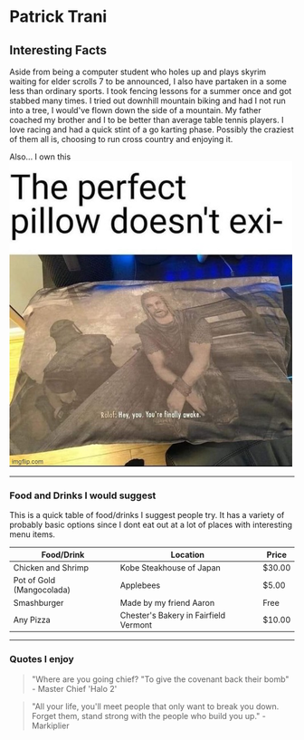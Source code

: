 # Patrick Trani

## Interesting Facts

Aside from being a computer student who holes up and plays skyrim waiting for elder scrolls 7 to be announced, I also have partaken in a some less than ordinary sports. I took fencing lessons for a summer once and got stabbed many times. I tried out downhill mountain biking and had I not run into a tree, I would've flown down the side of a mountain. My father coached my brother and I to be better than average table tennis players. I love racing and had a quick stint of a go karting phase. Possibly the craziest of them all is, choosing to run cross country and enjoying it. 

Also... I own this
![Hey you, finally awake?](/pic.jpg)

---

### Food and Drinks I would suggest

This is a quick table of food/drinks I suggest people try. It has a variety of probably basic options since I dont eat out at a lot of places with interesting menu items.

| Food/Drink | Location | Price |
| ---------- | -------- | ----- |
| Chicken and Shrimp | Kobe Steakhouse of Japan | $30.00 |
| Pot of Gold (Mangocolada) | Applebees | $5.00 |
| Smashburger | Made by my friend Aaron | Free |
| Any Pizza | Chester's Bakery in Fairfield Vermont | $10.00 |

---

### Quotes I enjoy

> "Where are you going chief?
> "To give the covenant back their bomb" - Master Chief 'Halo 2'

>"All your life, you'll meet people that only want to break you down. Forget them, stand strong with the people who build you up." - Markiplier